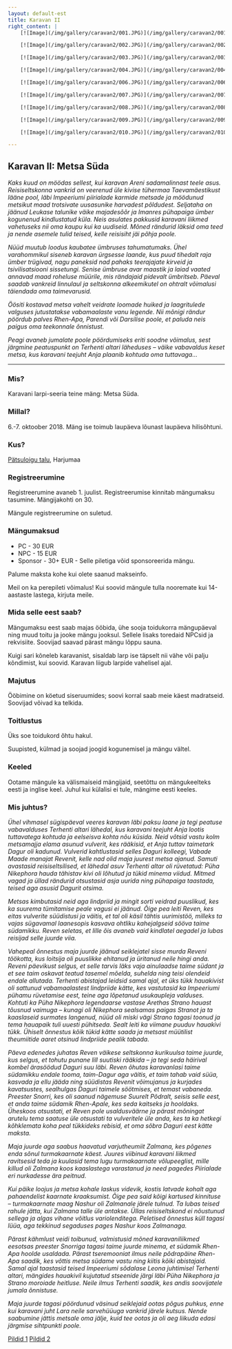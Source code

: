 ```yaml
---
layout: default-est
title: Karavan II
right_content: |
    [![Image](/img/gallery/caravan2/001.JPG)](/img/gallery/caravan2/001.JPG)

    [![Image](/img/gallery/caravan2/002.JPG)](/img/gallery/caravan2/002.JPG)

    [![Image](/img/gallery/caravan2/003.JPG)](/img/gallery/caravan2/003.JPG)

    [![Image](/img/gallery/caravan2/004.JPG)](/img/gallery/caravan2/004.JPG)

    [![Image](/img/gallery/caravan2/006.JPG)](/img/gallery/caravan2/006.JPG)

    [![Image](/img/gallery/caravan2/007.JPG)](/img/gallery/caravan2/007.JPG)

    [![Image](/img/gallery/caravan2/008.JPG)](/img/gallery/caravan2/008.JPG)

    [![Image](/img/gallery/caravan2/009.JPG)](/img/gallery/caravan2/009.JPG)

    [![Image](/img/gallery/caravan2/010.JPG)](/img/gallery/caravan2/010.JPG)

---
```

## Karavan II: Metsa Süda

_Kaks kuud on möödas sellest, kui karavan Areni sadamalinnast teele asus. Reisiseltskonna vankrid on veerenud üle kivise tühermaa Taevamäestikust lääne pool, läbi Impeeriumi piirialade karmide metsade ja möödunud metsikut maad trotsivate uusasunike harvadest põldudest. Seljataha on jäänud Leukase talunike väike majadesõõr ja Imanres pühapaiga ümber kogunenud kindlustatud küla. Neis asulates pakkusid karavani liikmed vahetuseks nii oma kaupu kui ka uudiseid. Mõned rändurid läksid oma teed ja nende asemele tulid teised, kelle reisisiht jäi põhja poole._

_Nüüd muutub loodus kaubatee ümbruses tahumatumaks. Ühel varahommikul siseneb karavan ürgsesse laande, kus puud tihedalt raja ümber trügivad, nagu paneksid nad pahaks teerajajate kirveid ja tsivilisatsiooni sissetungi. Senise ümbruse avar maastik ja laiad vaated annavad maad roheluse müürile, mis rändajaid pidevalt ümbritseb. Päeval saadab vankreid linnulaul ja seltskonna alkeemikutel on ohtralt võimalusi täiendada oma taimevarusid._

_Öösiti kostavad metsa vahelt veidrate loomade huiked ja laagritulede valguses jutustatakse vabamaalaste vanu legende. Nii mõnigi rändur pöördub palves Rhen-Apa, Parendi või Darsilise poole, et paluda neis paigus oma teekonnale õnnistust._

_Peagi avaneb jumalate poole pöördumiseks eriti soodne võimalus, sest järgmine peatuspunkt on Terhenti altari läheduses – väike vabavaldus keset metsa, kus karavani teejuht Anja plaanib kohtuda oma tuttavaga..._

***

### Mis?

Karavani larpi-seeria teine mäng: Metsa Süda.

### Millal?

6.-7. oktoober 2018. Mäng ise toimub laupäeva lõunast laupäeva hilisõhtuni.

### Kus?

[Pätsuloigu talu](https://www.google.com/maps/dir//59.272547,24.273777/@59.307203,24.393068,9z?hl=en), Harjumaa 

### Registreerumine

Registreerumine avaneb 1. juulist. Registreerumise kinnitab mängumaksu tasumine. Mängijakohti on 30.

Mängule registreerumine on suletud.  

### Mängumaksud

* PC - 30 EUR
* NPC - 15 EUR
* Sponsor - 30+ EUR - Selle piletiga võid sponsoreerida mängu. 

Palume maksta kohe kui olete saanud makseinfo. 

Meil on ka perepileti võimalus! Kui soovid mängule tulla nooremate kui 14-aastaste lastega, kirjuta meile.


### Mida selle eest saab?

Mängumaksu eest saab majas ööbida, ühe sooja toidukorra mängupäeval ning muud toitu ja jooke mängu jooksul. Sellele lisaks toredaid NPCsid ja rekvisiite. Soovijad saavad pärast mängu lõppu sauna.

Kuigi sari kõneleb karavanist, sisaldab larp ise täpselt nii vähe või palju kõndimist, kui soovid. Karavan liigub larpide vahelisel ajal. 

### Majutus

Ööbimine on köetud siseruumides; soovi korral saab meie käest madratseid. Soovijad võivad ka telkida. 

### Toitlustus

Üks soe toidukord õhtu hakul.

Suupisted, külmad ja soojad joogid kogunemisel ja mängu vältel.

### Keeled

Ootame mängule ka välismaiseid mängijaid, seetõttu on mängukeelteks eesti ja inglise keel. Juhul kui külalisi ei tule, mängime eesti keeles.

<h3 id="description">Mis juhtus?</h3>

_Ühel vihmasel sügispäeval veeres karavan läbi paksu laane ja tegi peatuse vabavalduses Terhenti altari lähedal, kus karavani teejuht Anja lootis tuttavatega kohtuda ja eelseisva kohta nõu küsida. Neid võtsid vastu kolm metsamajja elama asunud vulverit, kes rääkisid, et Anja tuttav taimetark Dagur oli kadunud. Vulverid kahtlustasid selles Daguri kolleegi, Vabade Maade manajat Revenit, kelle nad olid maja juurest metsa ajanud. Samuti avastasid reisiseltsilised, et lähedal asuv Terhenti altar oli rüvetatud: Püha Nikephora hauda tähistav kivi oli lõhutud ja tükid minema viidud. Mitmed vagad ja üllad rändurid otsustasid asja uurida ning pühapaiga taastada, teised aga asusid Dagurit otsima._

_Metsas kimbutasid neid aga lindpriid ja mingit sorti veidrad puuslikud, kes ka suurema tümitamise peale vagusi ei jäänud. Õige pea leiti Reven, kes eitas vulverite süüdistusi ja väitis, et tal oli käsil tähtis uurimistöö, milleks ta vajas sügavamal laanesopis kasvava ohtliku kahejalgseid sööva taime südamikku. Reven seletas, et lille õis avaneb vaid kindlatel aegadel ja lubas reisijad selle juurde viia._

_Vahepeal õnnestus maja juurde jäänud seiklejatel sisse murda Reveni töökotta, kus loitsija oli puuslikke ehitanud ja üritanud neile hingi anda. Reveni päevikust selgus, et selle tarvis läks vaja ainulaadse taime südant ja et see taim oskavat teatud tasemel mõelda, suhelda ning teisi olendeid endale allutada. Terhenti abistajad leidsid samal ajal, et üks tükk hauakivist oli sattunud vabamaalastest lindpriide kätte, kes vastutasid ka Impeeriumi pühamu rüvetamise eest, teine aga lõpetanud usukaupleja valduses. Kohtuti ka Püha Nikephora legendaarse vastase Arethas Strano hauast tõusnud vaimuga – kunagi oli Nikephora sealsamas paigas Stranot ja ta kaaslaseid surmates langenud, nüüd oli miski vägi Strano tagasi toonud ja tema hauapaik tuli uuesti pühitseda. Sealt leiti ka viimane puuduv hauakivi tükk. Ühiselt õnnestus kõik tükid kätte saada ja metsast müütilist theumiitide aaret otsinud lindpriide pealik tabada._

_Päeva edenedes juhatas Reven väikese seltskonna kurikuulsa taime juurde, kus selgus, et tohutu punane lill suutiski rääkida – ja tegi seda häirival kombel ärasöödud Daguri suu läbi. Reven õhutas karavanlasi taime südamikku endale tooma, taim-Dagur aga väitis, et taim tahab vaid süüa, kasvada ja ellu jääda ning süüdistas Revenit võimujanus ja kurjades kavatsustes, sealhulgas Daguri taimele söötmises, et temast vabaneda. Preester Snorri, kes oli saanud nägemuse Suurelt Põdralt, seisis selle eest, et anda taime südamik Rhen-Apale, kes seda kaitseks ja hooldaks. Üheskoos otsustati, et Reven pole usaldusväärne ja pärast mõningat arutelu tema saatuse üle otsustati ta vulveritele üle anda, kes ta ka hetkegi kõhklemata koha peal tükkideks rebisid, et oma sõbra Daguri eest kätte maksta._

_Maja juurde aga saabus haavatud varjutheumiit Zalmana, kes põgenes enda sõnul turmakaarnate käest. Juures viibinud karavani liikmed ravitsesid teda ja kuulasid tema lugu turmakaarnate võlupeeglist, mille killud oli Zalmana koos kaaslastega varastanud ja need pagedes Piirialade eri nurkadesse ära peitnud._

_Kui päike loojus ja metsa kohale laskus videvik, kostis latvade kohalt aga pahaendelist kaarnate kraaksumist. Õige pea said kõigi kartused kinnituse – turmakaarnate maag Nashur oli Zalmanale järele tulnud. Ta lubas teised rahule jätta, kui Zalmana talle üle antakse. Üllas reisiseltskond ei nõustunud sellega ja algas vihane võitlus variolenditega. Peletised õnnestus küll tagasi lüüa, aga tekkinud segaduses pages Nashur koos Zalmanaga._

_Pärast kähmlust veidi toibunud, valmistusid mõned karavaniliikmed eesotsas preester Snorriga tagasi taime juurde minema, et südamik Rhen-Apa hoolde usaldada. Pärast tseremooniat ilmus neile põdrapäine Rhen-Apa saadik, kes võttis metsa südame vastu ning kiitis kõiki abistajaid. Samal ajal taastasid teised Impeeriumi sõdalase Leona juhtimisel Terhenti altari, mängides hauakivil kujutatud stseenide järgi läbi Püha Nikephora ja Strano moroiade heitluse. Neile ilmus Terhenti saadik, kes andis soovijatele jumala õnnistuse._

_Maja juurde tagasi pöördunud väsinud seiklejaid ootas põgus puhkus, enne kui karavani juht Lara neile sarvehüüuga vankrid järele kutsus. Nende saabumine jättis metsale oma jälje, kuid tee ootas ja oli aeg liikuda edasi järgmise sihtpunkti poole._

[Pildid 1](https://photos.app.goo.gl/2Y9X6VvjQD32zFcu9) [Pildid 2](https://photos.app.goo.gl/eXinCMemcDjPRJb48)
